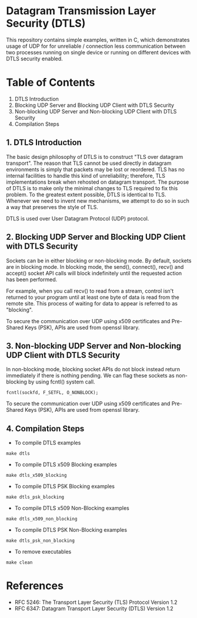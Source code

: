 Datagram Transmission Layer Security (DTLS)
==========================================

This repository contains simple examples, written in C, which demonstrates usage of 
UDP for for unreliable / connection less communication between two processes running 
on single device or running on different devices with DTLS security enabled.

# Table of Contents
1. DTLS Introduction
2. Blocking UDP Server and Blocking UDP Client with DTLS Security
3. Non-blocking UDP Server and Non-blocking UDP Client with DTLS Security
4. Compilation Steps

## 1. DTLS Introduction

The basic design philosophy of DTLS is to construct "TLS over
datagram transport".  The reason that TLS cannot be used directly in
datagram environments is simply that packets may be lost or reordered.
TLS has no internal facilities to handle this kind of unreliability; 
therefore, TLS implementations break when rehosted on datagram transport.
The purpose of DTLS is to make only the minimal changes to TLS required 
to fix this problem.  To the greatest extent possible, DTLS is identical 
to TLS.  Whenever we need to invent new mechanisms, we attempt to do so 
in such a way that preserves the style of TLS.

DTLS is used over User Datagram Protocol (UDP) protocol.


## 2. Blocking UDP Server and Blocking UDP Client with DTLS Security

Sockets can be in either blocking or non-blocking mode. By default, sockets 
are in blocking mode. In blocking mode, the send(), connect(), recv() and accept() 
socket API calls will block indefinitely until the requested action has been performed.

For example, when you call recv() to read from a stream, control isn't returned to 
your program until at least one byte of data is read from the remote site. 
This process of waiting for data to appear is referred to as "blocking". 

To secure the communication over UDP using x509 certificates and Pre-Shared Keys (PSK), 
APIs are used from openssl library.

## 3. Non-blocking UDP Server and Non-blocking UDP Client with DTLS Security

In non-blocking mode, blocking socket APIs do not block instead return immediately if
there is nothing pending.
We can flag these sockets as non-blocking by using fcntl() system call.
```
fcntl(sockfd, F_SETFL, O_NONBLOCK);
```

To secure the communication over UDP using x509 certificates and Pre-Shared Keys (PSK), 
APIs are used from openssl library.

## 4. Compilation Steps

- To compile DTLS examples
```
make dtls
```

- To compile DTLS x509 Blocking examples
```
make dtls_x509_blocking
```

- To compile DTLS PSK Blocking examples
```
make dtls_psk_blocking
```

- To compile DTLS x509 Non-Blocking examples
```
make dtls_x509_non_blocking
```

- To compile DTLS PSK Non-Blocking examples
```
make dtls_psk_non_blocking
```

- To remove executables
```
make clean
```


# References

- RFC 5246: The Transport Layer Security (TLS) Protocol Version 1.2
- RFC 6347: Datagram Transport Layer Security (DTLS) Version 1.2


